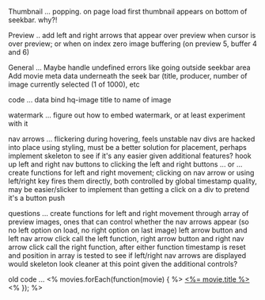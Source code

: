 

Thumbnail ...
    popping. on page load first thumbnail appears on bottom of seekbar. why?!

Preview ..
    add left and right arrows that appear over preview when cursor is over preview; or when on index zero
    image buffering (on preview 5, buffer 4 and 6)

General ...
    Maybe handle undefined errors like going outside seekbar area
    Add movie meta data underneath the seek bar (title, producer, number of image currently selected (1 of 1000), etc

code ...
    data bind hq-image title to name of image

watermark ...
    figure out how to embed watermark, or at least experiment with it

nav arrows ...
    flickering during hovering, feels unstable
    nav divs are hacked into place using styling, must be a better solution for placement, perhaps implement skeleton to see if it's any easier given additional features?
    hook up left and right nav buttons to clicking the left and right buttons ... or ...
    create functions for left and right movement; clicking on nav arrow or using left/right key fires them directly, both controlled by global timestamp quality, may be easier/slicker to implement than getting a click on a div to pretend it's a button push

questions ...
    create functions for left and right movement through array of preview images, ones that can control whether the nav arrows appear (so no left option on load, no right option on last image)
    left arrow button and left nav arrow click call the left function, right arrow button and right nav arrow click call the right function, after either function timestamp is reset and position in array is tested to see if left/right nav arrows are displayed
    would skeleton look cleaner at this point given the additional controls?








old code ...
    <% movies.forEach(function(movie) { %>
        <a href="/m/<%= movie.title_encoded %>">
            <%= movie.title %>
        </a>
    <% }); %>
